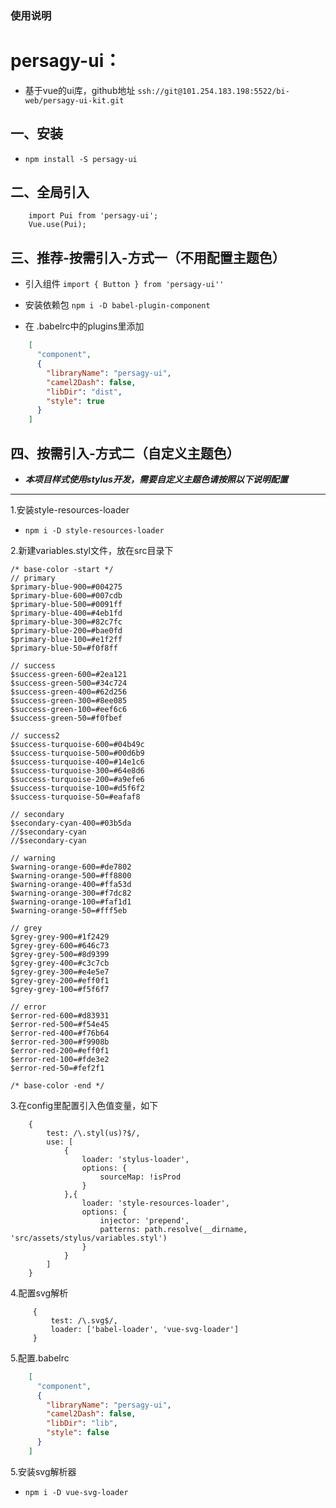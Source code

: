 
### 使用说明
# persagy-ui：
- 基于vue的ui库，github地址 `ssh://git@101.254.183.198:5522/bi-web/persagy-ui-kit.git`

## 一、安装
- `npm install -S persagy-ui`

## 二、全局引入

```clike
    import Pui from 'persagy-ui';
    Vue.use(Pui);
```

## 三、推荐-按需引入-方式一（不用配置主题色）

- 引入组件 `import { Button } from 'persagy-ui''`
- 安装依赖包 `npm i -D babel-plugin-component`

- 在 .babelrc中的plugins里添加

```json
    [
      "component",
      {
        "libraryName": "persagy-ui",
        "camel2Dash": false,
        "libDir": "dist",
        "style": true
      }
    ]
```

## 四、按需引入-方式二（自定义主题色）

- ***本项目样式使用stylus开发，需要自定义主题色请按照以下说明配置***
---


1.安装style-resources-loader
 - `npm i -D style-resources-loader`

2.新建variables.styl文件，放在src目录下

```clike
/* base-color -start */
// primary
$primary-blue-900=#004275
$primary-blue-600=#007cdb
$primary-blue-500=#0091ff
$primary-blue-400=#4eb1fd
$primary-blue-300=#82c7fc
$primary-blue-200=#bae0fd
$primary-blue-100=#e1f2ff
$primary-blue-50=#f0f8ff

// success
$success-green-600=#2ea121
$success-green-500=#34c724
$success-green-400=#62d256
$success-green-300=#8ee085
$success-green-100=#eef6c6
$success-green-50=#f0fbef

// success2
$success-turquoise-600=#04b49c
$success-turquoise-500=#00d6b9
$success-turquoise-400=#14e1c6
$success-turquoise-300=#64e8d6
$success-turquoise-200=#a9efe6
$success-turquoise-100=#d5f6f2
$success-turquoise-50=#eafaf8

// secondary
$secondary-cyan-400=#03b5da
//$secondary-cyan
//$secondary-cyan

// warning
$warning-orange-600=#de7802
$warning-orange-500=#ff8800
$warning-orange-400=#ffa53d
$warning-orange-300=#f7dc82
$warning-orange-100=#faf1d1
$warning-orange-50=#fff5eb

// grey
$grey-grey-900=#1f2429
$grey-grey-600=#646c73
$grey-grey-500=#8d9399
$grey-grey-400=#c3c7cb
$grey-grey-300=#e4e5e7
$grey-grey-200=#eff0f1
$grey-grey-100=#f5f6f7

// error
$error-red-600=#d83931
$error-red-500=#f54e45
$error-red-400=#f76b64
$error-red-300=#f9908b
$error-red-200=#eff0f1
$error-red-100=#fde3e2
$error-red-50=#fef2f1

/* base-color -end */
```

3.在config里配置引入色值变量，如下

```clike
    {
        test: /\.styl(us)?$/,
        use: [
            {
                loader: 'stylus-loader',
                options: {
                    sourceMap: !isProd
                }
            },{
                loader: 'style-resources-loader',
                options: {
                    injector: 'prepend',
                    patterns: path.resolve(__dirname, 'src/assets/stylus/variables.styl')
                }
            }
        ]
    }
```

4.配置svg解析
```clike
     {
         test: /\.svg$/,
         loader: ['babel-loader', 'vue-svg-loader']
     }
```

5.配置.babelrc

```json
    [
      "component",
      {
        "libraryName": "persagy-ui",
        "camel2Dash": false,
        "libDir": "lib",
        "style": false
      }
    ]
```

5.安装svg解析器
- `npm i -D vue-svg-loader`